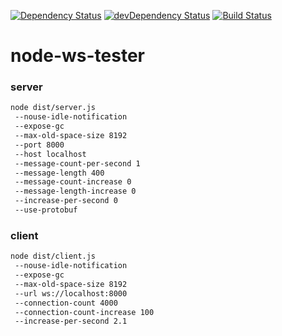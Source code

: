 [![Dependency Status](https://david-dm.org/plantain-00/node-ws-tester.svg)](https://david-dm.org/plantain-00/node-ws-tester)
[![devDependency Status](https://david-dm.org/plantain-00/node-ws-tester/dev-status.svg)](https://david-dm.org/plantain-00/node-ws-tester#info=devDependencies)
[![Build Status](https://travis-ci.org/plantain-00/node-ws-tester.svg?branch=master)](https://travis-ci.org/plantain-00/node-ws-tester)

# node-ws-tester

### server

```bash
node dist/server.js
 --nouse-idle-notification
 --expose-gc
 --max-old-space-size 8192
 --port 8000
 --host localhost
 --message-count-per-second 1
 --message-length 400
 --message-count-increase 0
 --message-length-increase 0
 --increase-per-second 0
 --use-protobuf
```

### client

```bash
node dist/client.js
 --nouse-idle-notification
 --expose-gc
 --max-old-space-size 8192
 --url ws://localhost:8000
 --connection-count 4000
 --connection-count-increase 100
 --increase-per-second 2.1
```
